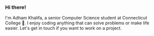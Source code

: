 ### Hi there!

I'm Adham Khalifa, a senior Computer Science student at Connecticut College 🐫. I enjoy coding anything that can solve problems or make life easier. Let's get in touch if you want to work on a project.


<!--![Adham's GitHub stats](https://github-readme-stats.vercel.app/api?username=AdhamKhalifa&theme=dark&show_icons=true)-->
